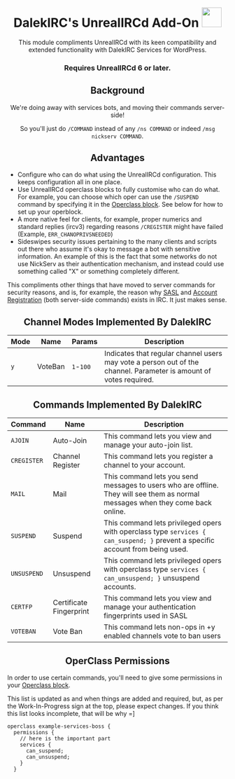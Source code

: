 # <div align="center">DalekIRC's UnrealIRCd Add-On <img src="https://cdn-icons-png.flaticon.com/512/5229/5229377.png" height="45" width="45"></div>

<div align="center">
This module compliments UnrealIRCd with its keen compatibility and extended functionality with DalekIRC Services for WordPress.
  
### <b>Requires UnrealIRCd 6 or later</b>.
</div>


## <div align="center">Background</div>
<div align="center">
We're doing away with services bots, and moving their commands server-side!

So you'll just do `/COMMAND` instead of any `/ns COMMAND` or indeed `/msg nickserv COMMAND`.
</div>

## <div align="center">Advantages</div>
- Configure who can do what using the UnrealIRCd configuration. This keeps configuration all in one place.
- Use UnrealIRCd operclass blocks to fully customise who can do what. For example, you can choose which oper can use the `/SUSPEND` command by specifying it in the [Operclass block](https://www.unrealircd.org/docs/Operclass_block). See below for how to set up your operblock.
- A more native feel for clients, for example, proper numerics and standard replies (ircv3) regarding reasons `/CREGISTER` might have failed (Example, `ERR_CHANOPRIVSNEEDED`)
- Sideswipes security issues pertaining to the many clients and scripts out there who assume it's okay to message a bot with sensitive information. An example of this is the fact that some networks do not use NickServ as their authentication mechanism, and instead could use something called "X" or something completely different.

This compliments other things that have moved to server commands for security reasons, and is, for example, the reason why [SASL](https://ircv3.net/specs/extensions/sasl-3.2) and [Account Registration](https://ircv3.net/specs/extensions/account-registration) (both server-side commands) exists in IRC. It just makes sense.

## <div align="center">Channel Modes Implemented By DalekIRC</div>

| Mode | Name | Params | Description |
|---|---|---|---|
| `y` | VoteBan | `1`-`100` | Indicates that regular channel users may vote a person out of the channel. Parameter is amount of votes required. |
## <div align="center">Commands Implemented By DalekIRC</div>

| Command | Name | Description |
|---|---|---|
| `AJOIN` | Auto-Join | This command lets you view and manage your auto-join list. |
| `CREGISTER` | Channel Register | This command lets you register a channel to your account. |
| `MAIL` | Mail | This command lets you send messages to users who are offline. They will see them as normal messages when they come back online. |
| `SUSPEND` | Suspend | This command lets privileged opers with operclass type `services { can_suspend; }` prevent a specific account from being used. |
| `UNSUSPEND` | Unsuspend | This command lets privileged opers with operclass type `services { can_unsuspend; }` unsuspend accounts. |
| `CERTFP` | Certificate Fingerprint | This command lets you view and manage your authentication fingerprints used in SASL |
| `VOTEBAN` | Vote Ban | This command lets non-ops in +y enabled channels vote to ban users |

## <div align="center">OperClass Permissions</div>
In order to use certain commands, you'll need to give some permissions in your [Operclass block](https://www.unrealircd.org/docs/Operclass_block).

This list is updated as and when things are added and required, but, as per the Work-In-Progress sign at the top, please expect changes. If you think this list looks incomplete, that will be why =]

```
operclass example-services-boss {
  permissions {
    // here is the important part
    services {
      can_suspend;
      can_unsuspend;
    }
  }
  ```
